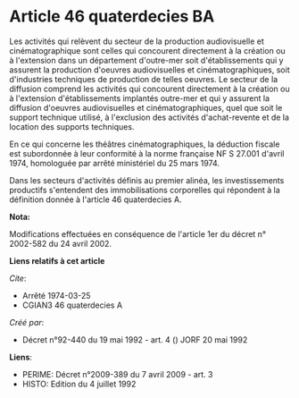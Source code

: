 # Article 46 quaterdecies BA

Les activités qui relèvent du secteur de la production audiovisuelle et cinématographique sont celles qui concourent
directement à la création ou à l'extension dans un département d'outre-mer soit d'établissements qui y assurent la production
d'oeuvres audiovisuelles et cinématographiques, soit d'industries techniques de production de telles oeuvres. Le secteur de
la diffusion comprend les activités qui concourent directement à la création ou à l'extension d'établissements implantés
outre-mer et qui y assurent la diffusion d'oeuvres audiovisuelles et cinématographiques, quel que soit le support technique
utilisé, à l'exclusion des activités d'achat-revente et de la location des supports techniques.

En ce qui concerne les théâtres cinématographiques, la déduction fiscale est subordonnée à leur conformité à la norme
française NF S 27.001 d'avril 1974, homologuée par arrêté ministériel du 25 mars 1974.

Dans les secteurs d'activités définis au premier alinéa, les investissements productifs s'entendent des immobilisations
corporelles qui répondent à la définition donnée à l'article 46 quaterdecies A.

**Nota:**

Modifications effectuées en conséquence de l'article 1er du décret n° 2002-582 du 24 avril 2002.

**Liens relatifs à cet article**

_Cite_:

  - Arrêté 1974-03-25
  - CGIAN3 46 quaterdecies A

_Créé par_:

  - Décret n°92-440 du 19 mai 1992 - art. 4 () JORF 20 mai 1992

**Liens**:

  - PERIME: Décret n°2009-389 du 7 avril 2009 - art. 3
  - HISTO: Edition du 4 juillet 1992
